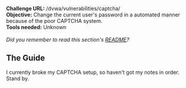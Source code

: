 <b>Challenge URL:</b> /dvwa/vulnerabilities/captcha/
<br>
<b>Objective:</b> Change the current user's password in a automated manner because of the poor CAPTCHA system.
<br>
<b>Tools needed:</b> Unknown
<br><br>
<i>Did you remember to read this section's <a href="https://github.com/mrudy/dvwa-guide-2019/blob/master/low/README.md">README</a>?</i>

<h2><b>The Guide</b></h2>

I currently broke my CAPTCHA setup, so haven't got my notes in order. Stand by.
